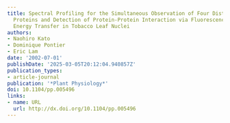 ```yaml
---
title: Spectral Profiling for the Simultaneous Observation of Four Distinct Fluorescent
  Proteins and Detection of Protein-Protein Interaction via Fluorescence Resonance
  Energy Transfer in Tobacco Leaf Nuclei
authors:
- Naohiro Kato
- Dominique Pontier
- Eric Lam
date: '2002-07-01'
publishDate: '2025-03-05T20:12:04.940857Z'
publication_types:
- article-journal
publication: '*Plant Physiology*'
doi: 10.1104/pp.005496
links:
- name: URL
  url: http://dx.doi.org/10.1104/pp.005496
---
```

